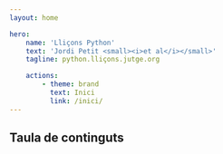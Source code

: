 ```yaml
---
layout: home

hero:
    name: 'Lliçons Python'
    text: 'Jordi Petit <small><i>et al</i></small>'
    tagline: python.lliçons.jutge.org

    actions:
        - theme: brand
          text: Inici
          link: /inici/
---
```


<h2 class="tagline">Taula de continguts</h2>

<MyIndex/>
